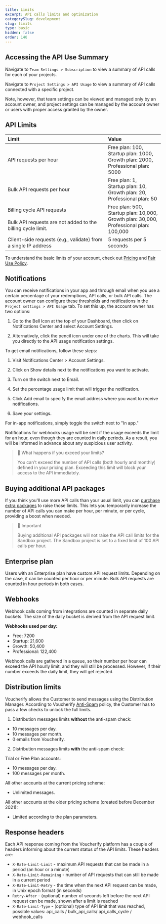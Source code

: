 ```yaml
---
title: Limits
excerpt: API calls limits and optimization
categorySlug: development
slug: limits
type: basic
hidden: false
order: 140
---
```


## Accessing the API Use Summary

Navigate to `Team Settings > Subscription` to view a summary of API calls for each of your projects. 

Navigate to `Project Settings > API Usage` to view a summary of API calls connected with a specific project.

Note, however, that team settings can be viewed and managed only by an account owner, and project settings can be managed by the account owner or users with proper access granted by the owner.

## API Limits

| **Limit** | **Value** |
|:---|:---|
| API requests per hour | Free plan: 100,<br>Startup plan: 1000,<br>Growth plan: 2000,<br>Professional plan: 5000 |
| Bulk API requests per hour | Free plan: 1,<br>Startup plan: 10,<br>Growth plan: 20,<br>Professional plan: 50 |
| Billing cycle API requests<br><br>Bulk API requests are not added to the billing cycle limit. | Free plan: 500,<br>Startup plan: 10,000,<br>Growth plan: 30,000,<br>Professional plan: 100,000 |
| Client-side requests (e.g., validate) from a single IP address | 5 requests per 5 seconds |

To understand the basic limits of your account, check out [Pricing](https://www.voucherify.io/pricing) and [Fair Use Policy](https://www.voucherify.io/legal/fair-use-policy).

## Notifications

You can receive notifications in your app and through email when you use a certain percentage of your redemptions, API calls, or bulk API calls. The account owner can configure these thresholds and notifications in the `Project settings > API Usage` tab.
To set this up, the account owner has two options:

1. Go to the Bell Icon at the top of your Dashboard, then click on Notifications Center and select Account Settings.

2. Alternatively, click the pencil icon under one of the charts. This will take you directly to the API usage notification settings.

To get email notifications, follow these steps:

1. Visit Notifications Center > Account Settings.

2. Click on Show details next to the notifications you want to activate.

3. Turn on the switch next to Email.

4. Set the percentage usage limit that will trigger the notification.

5. Click Add email to specify the email address where you want to receive notifications.

6. Save your settings.

For in-app notifications, simply toggle the switch next to "In app."

Notifications for webhooks usage will be sent if the usage exceeds the limit for an hour, even though they are counted in daily periods. As a result, you will be informed in advance about any suspicious user activity.

> 📘 What happens if you exceed your limits?
>
> You can't exceed the number of API calls (both hourly and monthly) defined in your pricing plan. Exceeding this limit will block your access to the API immediately.

## Buying additional API packages

If you think you'll use more API calls than your usual limit, you can [purchase extra packages](https://support.voucherify.io/article/583-how-to-buy-extra-api-calls-packages) to raise those limits. This lets you temporarily increase the number of API calls you can make per hour, per minute, or per cycle, providing a boost when needed.

> 🚧 Important
>
> Buying additional API packages will not raise the API call limits for the Sandbox project. The Sandbox project is set to a fixed limit of 100 API calls per hour.

## Enterprise plan

Users with an Enterprise plan have custom API request limits. Depending on the case, it can be counted per hour or per minute. Bulk API requests are counted in hour periods in both cases.

## Webhooks

Webhook calls coming from integrations are counted in separate daily buckets.
The size of the daily bucket is derived from the API request limit. 

**Webhooks used per day:**
  * Free: 7200
  * Startup: 21,600
  * Growth: 50,400
  * Professional: 122,400

Webhook calls are gathered in a queue, so their number per hour can exceed the API hourly limit, and they will still be processed. However, if their number exceeds the daily limit, they will get rejected. 

## Distribution limits

Voucherify allows the Customer to send messages using the Distribution Manager. According to Voucherify [Anti-Spam](https://www.voucherify.io/legal/anti-spam-policy-v1-1) policy, the Customer has to pass a few checks to unlock the full limits.

1. Distribution messages limits **without** the anti-spam check:

* 10 messages per day.
* 10 messages per month.
* 0 emails from Voucherify.

2. Distribution messages limits **with** the anti-spam check:

Trial or Free Plan accounts:

* 10 messages per day.
* 100 messages per month.

All other accounts at the current pricing scheme: 

* Unlimited messages.

All other accounts at the older pricing scheme (created before December 2021):

* Limited according to the plan parameters.

## Response headers

Each API response coming from the Voucherify platform has a couple of headers informing about the current status of the API limits.
These headers are:
- `X-Rate-Limit-Limit` - maximum API requests that can be made in a period (an hour or a minute)
- `X-Rate-Limit-Remaining` - number of API requests that can still be made in a current period
- `X-Rate-Limit-Retry` - the time when the next API request can be made, in Unix epoch format (in seconds)
- `Retry-After` - (optional) number of seconds left before the next API request can be made, shown after a limit is reached
- `X-Rate-Limit-Type` - (optional) type of API limit that was reached, possible values: api_calls / bulk_api_calls/ api_calls_cycle / webhook_calls